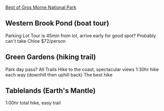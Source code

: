 
[Best of Gros Morne National Park](https://www.youtube.com/watch?v=lagimx3fmkQ)

## Western Brook Pond (boat tour)
Parking Lot
Tour is 45min from lot, arrive early for good spot?
Probably can't take Chloe
$72/person

## Green Gardens (hiking trail)

Park day pass?
All Trails
Hike to the coast, spectacular views
1:30hr hike each way (downhill then uphill back)
The best hike

## Tablelands (Earth's Mantle)

1:00hr total hike, easy trail

